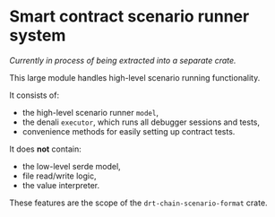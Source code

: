 # Smart contract scenario runner system

*Currently in process of being extracted into a separate crate.*

This large module handles high-level scenario running functionality.

It consists of:
- the high-level scenario runner `model`,
- the denali `executor`, which runs all debugger sessions and tests,
- convenience methods for easily setting up contract tests.

It does **not** contain:
- the low-level serde model,
- file read/write logic,
- the value interpreter.

These features are the scope of the `drt-chain-scenario-format` crate.
